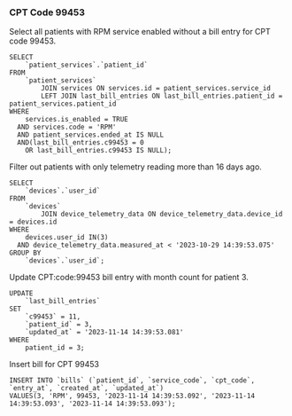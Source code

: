 ### CPT Code 99453


Select all patients with RPM service enabled without a bill entry for CPT code 99453.

```
SELECT
    `patient_services`.`patient_id`
FROM
    `patient_services`
        JOIN services ON services.id = patient_services.service_id
        LEFT JOIN last_bill_entries ON last_bill_entries.patient_id = patient_services.patient_id
WHERE
    services.is_enabled = TRUE
  AND services.code = 'RPM'
  AND patient_services.ended_at IS NULL
  AND(last_bill_entries.c99453 = 0
    OR last_bill_entries.c99453 IS NULL);
```

Filter out patients with only telemetry reading more than 16 days ago.

```
SELECT
    `devices`.`user_id`
FROM
    `devices`
        JOIN device_telemetry_data ON device_telemetry_data.device_id = devices.id
WHERE
    devices.user_id IN(3)
  AND device_telemetry_data.measured_at < '2023-10-29 14:39:53.075'
GROUP BY
    `devices`.`user_id`;
```

Update CPT:code:99453 bill entry with month count for patient 3.

```
UPDATE
    `last_bill_entries`
SET
    `c99453` = 11,
    `patient_id` = 3,
    `updated_at` = '2023-11-14 14:39:53.081'
WHERE
    patient_id = 3;
```

Insert bill for CPT 99453

```
INSERT INTO `bills` (`patient_id`, `service_code`, `cpt_code`, `entry_at`, `created_at`, `updated_at`)
VALUES(3, 'RPM', 99453, '2023-11-14 14:39:53.092', '2023-11-14 14:39:53.093', '2023-11-14 14:39:53.093');
```

